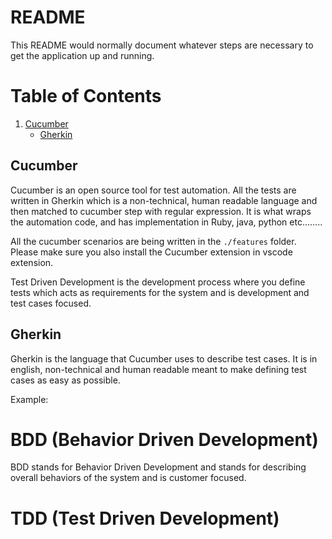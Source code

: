 # README

This README would normally document whatever steps are necessary to get the
application up and running.

# Table of Contents
1. [Cucumber](#Cucumber)
    * [Gherkin](#Gherkin)
    

## Cucumber 
Cucumber is an open source tool for test automation. All the tests are written in Gherkin which is a non-technical, human readable language and then matched to cucumber step with regular expression. It is what wraps the automation code, and has implementation in Ruby, java, python etc........


All the cucumber scenarios are being written in the `./features` folder. Please make sure you also install the Cucumber extension in vscode extension.



Test Driven Development is the development process where you define tests which acts as requirements for the system and is development and test cases focused.


## Gherkin <a name="Gherkin"></a>
Gherkin is the language that Cucumber uses to describe test cases. It is in english, non-technical and human readable meant to make defining test cases as easy as possible. 

Example:


# BDD (Behavior Driven Development)
BDD stands for Behavior Driven Development and stands for describing overall behaviors of the system and is customer focused.

# TDD (Test Driven Development)